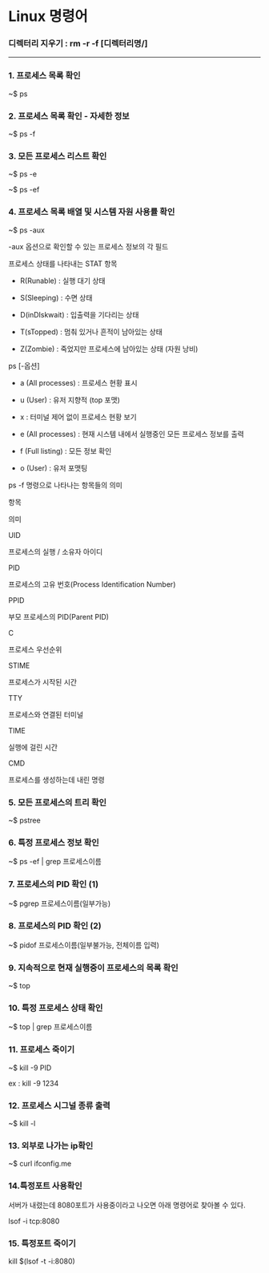 Linux 명령어
===========
### 디렉터리 지우기 : rm -r -f [디렉터리명/]  
--------------------------------------

### 1. 프로세스 목록 확인 

~$ ps 

### 2. 프로세스 목록 확인 - 자세한 정보

~$ ps -f

### 3. 모든 프로세스 리스트 확인

~$ ps -e

~$ ps -ef

### 4. 프로세스 목록 배열 및 시스템 자원 사용률 확인 

~$ ps -aux

 -aux 옵션으로 확인할 수 있는 프로세스 정보의 각 필드 

 프로세스 상태를 나타내는 STAT 항목 

- R(Runable) : 실행 대기 상태

- S(Sleeping) : 수면 상태

- D(inDIskwait) : 입출력을 기다리는 상태

- T(sTopped) : 멈춰 있거나 흔적이 남아있는 상태

- Z(Zombie) : 죽었지만 프로세스에 남아있는 상태 (자원 낭비)

 ps [-옵션]

- a (All processes) : 프로세스 현황 표시

- u (User) : 유저 지향적 (top 포맷)

- x : 터미널 제어 없이 프로세스 현황 보기

- e (All processes) : 현재 시스템 내에서 실행중인 모든 프로세스 정보를 출력

- f (Full listing) : 모든 정보 확인

- o (User) : 유저 포맷팅

 ps -f 명령으로 나타나는 항목들의 의미

 항목

의미 

UID 

프로세스의 실행 / 소유자 아이디 

PID 

프로세스의 고유 번호(Process Identification Number) 

PPID 

부모 프로세스의 PID(Parent PID) 

C 

프로세스 우선순위 

STIME 

프로세스가 시작된 시간 

TTY 

프로세스와 연결된 터미널 

TIME 

실행에 걸린 시간 

CMD 

프로세스를 생성하는데 내린 명령 

### 5. 모든 프로세스의 트리 확인

~$ pstree

### 6. 특정 프로세스 정보 확인

~$ ps -ef | grep 프로세스이름

### 7. 프로세스의 PID 확인 (1)

~$ pgrep 프로세스이름(일부가능)

### 8. 프로세스의 PID 확인 (2)

~$ pidof 프로세스이름(일부불가능, 전체이름 입력)

### 9. 지속적으로 현재 실행중이 프로세스의 목록 확인

~$ top 

### 10. 특정 프로세스 상태 확인 

~$ top | grep 프로세스이름

### 11. 프로세스 죽이기 

~$ kill -9 PID

ex : kill -9 1234

### 12. 프로세스 시그널 종류 출력

~$ kill -l 

### 13. 외부로 나가는 ip확인

~$ curl ifconfig.me

### 14.특정포트 사용확인
서버가 내렸는데 8080포트가 사용중이라고 나오면 아래 명령어로 찾아볼 수 있다.

lsof -i tcp:8080

### 15. 특정포트 죽이기

kill $(lsof -t -i:8080)

